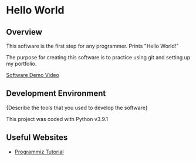 # Hello World

## Overview

This software is the first step for any programmer. Prints "Hello World!"

The purpose for creating this software is to practice using git and setting up my portfolio.

[Software Demo Video](https://www.youtube.com/watch?v=dQw4w9WgXcQ)

## Development Environment

{Describe the tools that you used to develop the software}

This project was coded with Python v3.9.1

## Useful Websites

* [Programmiz Tutorial](https://www.programiz.com/python-programming/examples/hello-world)

